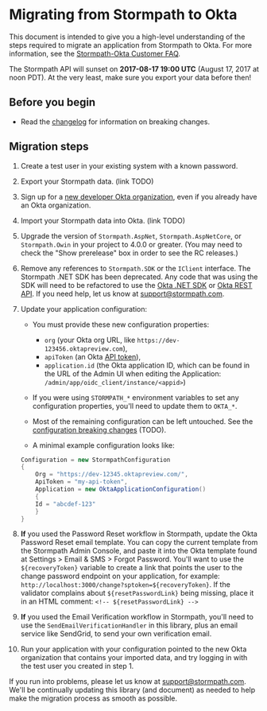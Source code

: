 # Migrating from Stormpath to Okta

This document is intended to give you a high-level understanding of the steps required to migrate an application from Stormpath to Okta. For more information, see the [Stormpath-Okta Customer FAQ](https://stormpath.com/oktaplusstormpath).

The Stormpath API will sunset on **2017-08-17 19:00 UTC** (August 17, 2017 at noon PDT). At the very least, make sure you export your data before then!

## Before you begin

* Read the [changelog](changelog.md) for information on breaking changes.

## Migration steps

1. Create a test user in your existing system with a known password.
1. Export your Stormpath data. (link TODO)
1. Sign up for a [new developer Okta organization](https://www.okta.com/developer/signup/stormpath/), even if you already have an Okta organization.
1. Import your Stormpath data into Okta. (link TODO)
1. Upgrade the version of `Stormpath.AspNet`, `Stormpath.AspNetCore`, or `Stormpath.Owin` in your project to 4.0.0 or greater. (You may need to check the "Show prerelease" box in order to see the RC releases.)
1. Remove any references to `Stormpath.SDK` or the `IClient` interface. The Stormpath .NET SDK has been deprecated. Any code that was using the SDK will need to be refactored to use the [Okta .NET SDK](https://github.com/okta/oktasdk-csharp) or [Okta REST API](http://developer.okta.com/docs/api/getting_started/api_test_client.html). If you need help, let us know at support@stormpath.com.
1. Update your application configuration:

	* You must provide these new configuration properties:
		* `org` (your Okta org URL, like `https://dev-123456.oktapreview.com`),
		* `apiToken` (an Okta [API token](http://developer.okta.com/docs/api/getting_started/getting_a_token.html)),
		* `application.id` (the Okta application ID, which can be found in the URL of the Admin UI when editing the Application: `/admin/app/oidc_client/instance/<appid>`)

	* If you were using `STORMPATH_*` environment variables to set any configuration properties, you'll need to update them to `OKTA_*`.

	* Most of the remaining configuration can be left untouched. See the [configuration breaking changes](todo) (TODO).
	
	* A minimal example configuration looks like:
	
	```csharp
	Configuration = new StormpathConfiguration
	{
	    Org = "https://dev-12345.oktapreview.com/",
	    ApiToken = "my-api-token",
	    Application = new OktaApplicationConfiguration()
	    {
		Id = "abcdef-123"
	    }
	}
	```

1. **If** you used the Password Reset workflow in Stormpath, update the Okta Password Reset email template. You can copy the current template from the Stormpath Admin Console, and paste it into the Okta template found at Settings > Email & SMS > Forgot Password.  You'll want to use the ``${recoveryToken}`` variable to create a link that points the user to the change password endpoint on your application, for example: ``http://localhost:3000/change?sptoken=${recoveryToken}``. If the validator complains about `${resetPasswordLink}` being missing, place it in an HTML comment: `<!-- ${resetPasswordLink} -->`

1. **If** you used the Email Verification workflow in Stormpath, you'll need to use the `SendEmailVerificationHandler` in this library, plus an email service like SendGrid, to send your own verification email.

1. Run your application with your configuration pointed to the new Okta organization that contains your imported data, and try logging in with the test user you created in step 1.

If you run into problems, please let us know at support@stormpath.com. We'll be continually updating this library (and document) as needed to help make the migration process as smooth as possible.
